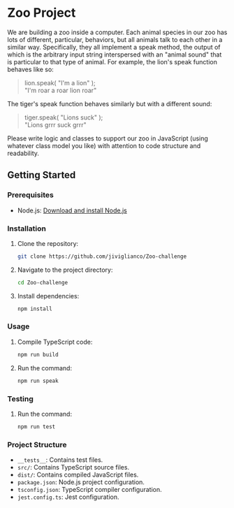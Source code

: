# Zoo Project

We are building a zoo inside a computer. Each animal species in our zoo has lots
of different, particular, behaviors, but all animals talk to each other in a similar
way. Specifically, they all implement a speak method, the output of which is the
arbitrary input string interspersed with an "animal sound" that is particular to that
type of animal. For example, the lion's speak function behaves like so:
> lion.speak( "I'm a lion" );\
 "I'm roar a roar lion roar"

The tiger's speak function behaves similarly but with a different sound:
> tiger.speak( "Lions suck" );\
 "Lions grrr suck grrr"
 
Please write logic and classes to support our zoo in JavaScript (using whatever
class model you like) with attention to code structure and readability.

## Getting Started

### Prerequisites

- Node.js: [Download and install Node.js](https://nodejs.org/)

### Installation

1. Clone the repository:

   ```bash
   git clone https://github.com/jiviglianco/Zoo-challenge
2. Navigate to the project directory:

    ```bash
    cd Zoo-challenge
3. Install dependencies:

    ```bash
    npm install
### Usage
1. Compile TypeScript code:

    ```bash
    npm run build
2. Run the command:

    ```bash
    npm run speak
### Testing
1. Run the command:

    ```bash
    npm run test
### Project Structure
- `__tests__`: Contains test files.
- `src/`: Contains TypeScript source files.
- `dist/`: Contains compiled JavaScript files.
- `package.json`: Node.js project configuration.
- `tsconfig.json`: TypeScript compiler configuration.
- `jest.config.ts`: Jest configuration.